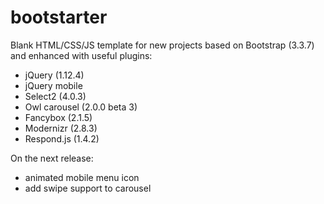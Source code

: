 # bootstarter

Blank HTML/CSS/JS template for new projects based on Bootstrap (3.3.7) and enhanced with useful plugins:
* jQuery (1.12.4)
* jQuery mobile
* Select2 (4.0.3)
* Owl carousel (2.0.0 beta 3)
* Fancybox (2.1.5)
* Modernizr (2.8.3)
* Respond.js (1.4.2)

On the next release:
* animated mobile menu icon
* add swipe support to carousel
